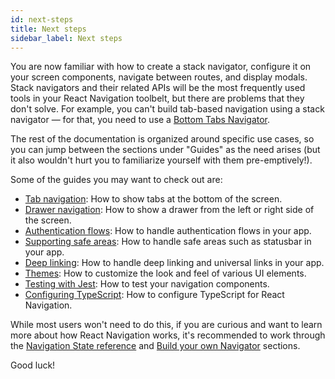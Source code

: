 ```yaml
---
id: next-steps
title: Next steps
sidebar_label: Next steps
---
```


You are now familiar with how to create a stack navigator, configure it on your screen components, navigate between routes, and display modals. Stack navigators and their related APIs will be the most frequently used tools in your React Navigation toolbelt, but there are problems that they don't solve. For example, you can't build tab-based navigation using a stack navigator &mdash; for that, you need to use a [Bottom Tabs Navigator](bottom-tab-navigator.md).

The rest of the documentation is organized around specific use cases, so you can jump between the sections under "Guides" as the need arises (but it also wouldn't hurt you to familiarize yourself with them pre-emptively!).

Some of the guides you may want to check out are:

- [Tab navigation](tab-based-navigation.md): How to show tabs at the bottom of the screen.
- [Drawer navigation](drawer-based-navigation.md): How to show a drawer from the left or right side of the screen.
- [Authentication flows](auth-flow.md): How to handle authentication flows in your app.
- [Supporting safe areas](handling-safe-area.md): How to handle safe areas such as statusbar in your app.
- [Deep linking](deep-linking.md): How to handle deep linking and universal links in your app.
- [Themes](themes.md): How to customize the look and feel of various UI elements.
- [Testing with Jest](testing.md): How to test your navigation components.
- [Configuring TypeScript](typescript.md): How to configure TypeScript for React Navigation.

While most users won't need to do this, if you are curious and want to learn more about how React Navigation works, it's recommended to work through the [Navigation State reference](navigation-state.md) and [Build your own Navigator](custom-navigators.md) sections.

Good luck!
